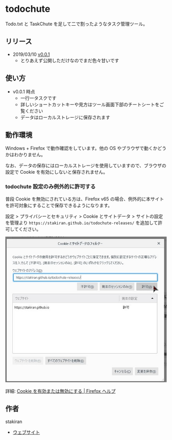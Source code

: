 # todochute
Todo.txt と TaskChute を足して二で割ったようなタスク管理ツール。

## リリース
- 2019/03/10 [v0.0.1](tool/v0.0.1/index.html)
  - とりあえず公開しただけなのでまだ色々甘いです

## 使い方
- v0.0.1 時点
  - 一行一タスクです
  - 詳しいショートカットキーや見方はツール画面下部のチートシートをご覧ください
  - データはローカルストレージに保存されます

## 動作環境
Windows + Firefox で動作確認をしています。他の OS やブラウザで動くかどうかはわかりません。

なお、データの保存にはローカルストレージを使用していますので、ブラウザの設定で Cookie を有効にしないと保存されません。

### todochute 設定のみ例外的に許可する
普段 Cookie を無効にされている方は、Firefox v65 の場合、例外的に本サイトを許可対象にすることで保存できるようになります。

設定 > プライバシーとセキュリティ > Cookie とサイトデータ > サイトの設定を管理より `https://stakiran.github.io/todochute-releases/` を追加して許可してください。

![howto_enable_localstorage_firefox.jpg](img/howto_enable_localstorage_firefox.jpg)

詳細: [Cookie を有効または無効にする | Firefox ヘルプ](https://support.mozilla.org/ja/kb/enable-and-disable-cookies-website-preferences)

## 作者
stakiran

- [ウェブサイト](https://stakiran.github.io/stakiran/)
